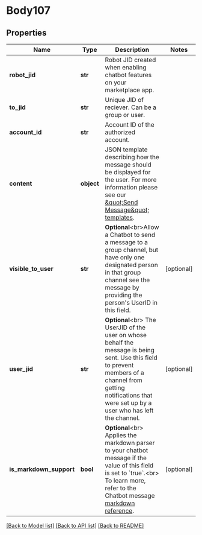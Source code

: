 # Body107

## Properties
Name | Type | Description | Notes
------------ | ------------- | ------------- | -------------
**robot_jid** | **str** | Robot JID created when enabling chatbot features on your marketplace app. | 
**to_jid** | **str** | Unique JID of reciever. Can be a group or user. | 
**account_id** | **str** | Account ID of the authorized account. | 
**content** | **object** | JSON template describing how the message should be displayed for the user. For more information please see our [\&quot;Send Message\&quot; templates](https://marketplace.zoom.us/docs/guides/chatbots/sending-messages#example-request). | 
**visible_to_user** | **str** | **Optional**&lt;br&gt;Allow a Chatbot to send a message to a group channel, but have only one designated person in that group channel see the message by providing the person&#x27;s UserID in this field. | [optional] 
**user_jid** | **str** | **Optional**&lt;br&gt; The UserJID of the user on whose behalf the message is being sent. Use this field to prevent members of a channel from getting notifications that were set up by a user who has left the channel. | [optional] 
**is_markdown_support** | **bool** | **Optional**&lt;br&gt; Applies the markdown parser to your chatbot message if the value of this field is set to &#x60;true&#x60;.&lt;br&gt; To learn more, refer to the Chatbot message [markdown reference](https://marketplace.zoom.us/docs/guides/chatbots/customizing-messages/message-with-markdown). | [optional] 

[[Back to Model list]](../README.md#documentation-for-models) [[Back to API list]](../README.md#documentation-for-api-endpoints) [[Back to README]](../README.md)


